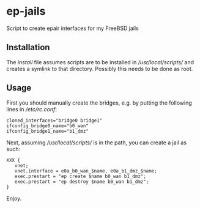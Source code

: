 # ep-jails
Script to create epair interfaces for my FreeBSD jails

## Installation

The _install_ file assumes scripts are to be installed in _/usr/local/scripts/_ and creates a symlink to that directory.
Possibly this needs to be done as root.

## Usage

First you should manually create the bridges, e.g. by putting the following lines in _/etc/rc.conf_:

```properties
cloned_interfaces="bridge0 bridge1"
ifconfig_bridge0_name="b0_wan"
ifconfig_bridge1_name="b1_dmz"
```

Next, assuming _/usr/local/scripts/_ is in the path, you can create a jail as such:

```properties
XXX {
   vnet;
   vnet.interface = e0a_b0_wan_$name, e0a_b1_dmz_$name;
   exec.prestart = "ep create $name b0_wan b1_dmz";
   exec.prestart = "ep destroy $name b0_wan b1_dmz";
}
```

Enjoy.
